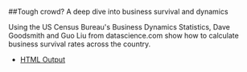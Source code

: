 ##Tough crowd? A deep dive into business survival and dynamics

Using the US Census Bureau's Business Dynamics Statistics, Dave Goodsmith and Guo Liu from datascience.com show how to calculate business survival rates across the country.

* [HTML Output](http://bl.ocks.org/datadave/raw/9604b8ef19f5a865791d1e768817b907/)

